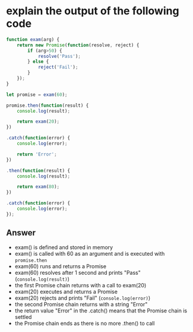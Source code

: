 # explain the output of the following code

```javascript
function exam(arg) {
    return new Promise(function(resolve, reject) {
        if (arg>50) {
            resolve('Pass');
        } else {
            reject('Fail');
        }
    });
}

let promise = exam(60);

promise.then(function(result) {
    console.log(result);

    return exam(20);
})

.catch(function(error) {
    console.log(error);

    return 'Error';
})

.then(function(result) {
    console.log(result);

    return exam(80);
})

.catch(function(error) {
    console.log(error);
});
```

## Answer

- exam() is defined and stored in memory
- exam() is called with 60 as an argument and is executed with `promise.then` 
- exam(60) runs and returns a Promise
- exam(60) resolves after 1 second and prints "Pass" (`console.log(result)`)
- the first Promise chain returns with a call to exam(20)
- exam(20) executes and returns a Promise
- exam(20) rejects and prints "Fail" (`console.log(error)`)
- the second Promise chain returns with a string "Error"
- the return value "Error" in the .catch() means that the Promise chain is settled
- the Promise chain ends as there is no more .then() to call